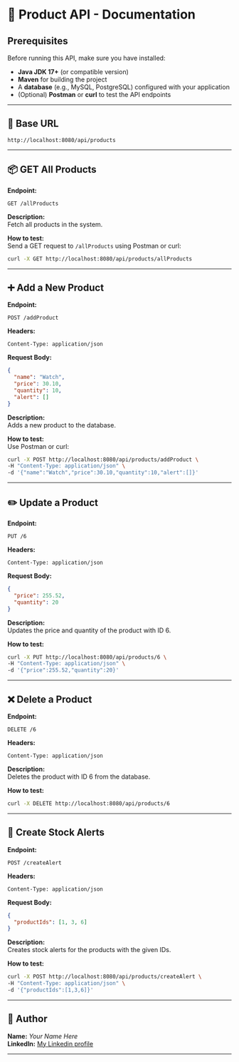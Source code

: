 
# 📘 Product API - Documentation

## Prerequisites

Before running this API, make sure you have installed:

- **Java JDK 17+** (or compatible version)
- **Maven** for building the project
- A **database** (e.g., MySQL, PostgreSQL) configured with your application
- (Optional) **Postman** or **curl** to test the API endpoints

---

## 🔗 Base URL
```
http://localhost:8080/api/products
```

---

## 📦 GET All Products

**Endpoint:**
```
GET /allProducts
```

**Description:**  
Fetch all products in the system.

**How to test:**  
Send a GET request to `/allProducts` using Postman or curl:
```bash
curl -X GET http://localhost:8080/api/products/allProducts
```

---

## ➕ Add a New Product

**Endpoint:**
```
POST /addProduct
```

**Headers:**
```
Content-Type: application/json
```

**Request Body:**
```json
{
  "name": "Watch",
  "price": 30.10,
  "quantity": 10,
  "alert": []
}
```

**Description:**  
Adds a new product to the database.

**How to test:**  
Use Postman or curl:
```bash
curl -X POST http://localhost:8080/api/products/addProduct \
-H "Content-Type: application/json" \
-d '{"name":"Watch","price":30.10,"quantity":10,"alert":[]}'
```

---

## ✏️ Update a Product

**Endpoint:**
```
PUT /6
```

**Headers:**
```
Content-Type: application/json
```

**Request Body:**
```json
{
  "price": 255.52,
  "quantity": 20
}
```

**Description:**  
Updates the price and quantity of the product with ID 6.

**How to test:**  
```bash
curl -X PUT http://localhost:8080/api/products/6 \
-H "Content-Type: application/json" \
-d '{"price":255.52,"quantity":20}'
```

---

## ❌ Delete a Product

**Endpoint:**
```
DELETE /6
```

**Headers:**
```
Content-Type: application/json
```

**Description:**  
Deletes the product with ID 6 from the database.

**How to test:**  
```bash
curl -X DELETE http://localhost:8080/api/products/6
```

---

## 🚨 Create Stock Alerts

**Endpoint:**
```
POST /createAlert
```

**Headers:**
```
Content-Type: application/json
```

**Request Body:**
```json
{
  "productIds": [1, 3, 6]
}
```

**Description:**  
Creates stock alerts for the products with the given IDs.

**How to test:**  
```bash
curl -X POST http://localhost:8080/api/products/createAlert \
-H "Content-Type: application/json" \
-d '{"productIds":[1,3,6]}'
```

---

## 👤 Author

**Name:** _Your Name Here_  
**LinkedIn:** [My Linkedin profile](https://www.linkedin.com/in/your-profile)

---
